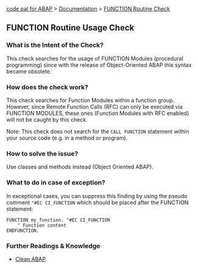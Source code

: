 [code pal for ABAP](../../README.md) > [Documentation](../check_documentation.md) > [FUNCTION Routine Check](function-routine.md)

## FUNCTION Routine Usage Check

### What is the Intent of the Check?

This check searches for the usage of FUNCTION Modules (procedural programming) since with the release of Object-Oriented ABAP this syntax became obsolete.

### How does the check work?

This check searches for Function Modules within a function group. However, since Remote Function Calls (RFC) can only be executed via FUNCTION MODULES, these ones (Function Modules with RFC enabled) will not be caught by this check.

Note: This check does not search for the `CALL FUNCTION` statement within your source code (e.g. in a method or program).

### How to solve the issue?

Use classes and methods instead (Object Oriented ABAP).

### What to do in case of exception?

In exceptional cases, you can suppress this finding by using the pseudo comment `"#EC CI_FUNCTION` which should be placed after the FUNCTION statement:

```abap
FUNCTION my_function. "#EC CI_FUNCTION
    " Function content
ENDFUNCTION.
```

### Further Readings & Knowledge

* [Clean ABAP](https://github.com/SAP/styleguides/blob/main/clean-abap/CleanABAP.md#prefer-object-orientation-to-procedural-programming)
